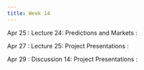 ```yaml
---
title: Week 14
---
```


Apr 25
: Lecture 24: Predictions and Markets
    :   

Apr 27
: Lecture 25: Project Presentations
    :   

Apr 29
: Discussion 14: Project Presentations
    :   
